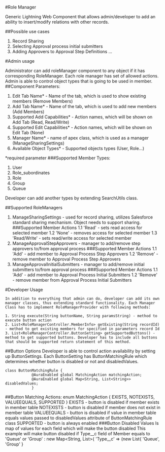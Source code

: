 #Role Manager

Generic Lightning Web Component that allows admin/developer to add an ability to insert/modify relations with other records.

##Possible use cases 
1. Record Sharing
2. Selecting Approval process initial submitters
3. Adding Approvers to Approval Step Definitions
...

#Admin usage

Administrator can add  roleManager component to any object if it has corresponding RoleManager. Each role manager has set of allowed actions. Admin is able to control object types that is going to be used in member.
##Component Parameters:
1. Edit Tab Name* - Name of the tab, which is used to show existing members (Remove Members)
2. Add Tab Name*  - Name of the tab, which is used to add new members (Add Members)
3. Supported Add Capabilities* - Action names, which will be shown on Add Tab (Read, Read/Write)
4. Supported Edit Capabilities* - Action names, which will be shown on Edit Tab (None)
5. Manager Name* - name of apex class, which is used as a manager (ManageSharingSettings)
6. Available Object Types* - Supported objects types (User, Role...)

*required parameter 
###Supported Member Types:
1. User
2. Role_subordinates
3. Role
4. Group
5. Queue

Developer can add another types by extending SearchUtils class.

##Supported RoleManagers
1. ManageSharingSettings - used for record sharing, utilizes Salesforce standard sharing mechanism. Object needs to support sharing.
###Supported Member Actions
    1.1 'Read' - sets read access for selected member
    1.2 'None' - removes access for selected member
    1.3 'Read/Write'  - sets read/write  access for selected member
2. ManageApprovalStepApprovers - manager to add/remove step approvers to/from approval process
###Supported Member Actions
    1.1 'Add' - add member to Approval Process Step Approvers
    1.2 'Remove' - remove member to Approval Process Step Approvers
3. ManageApprovalInitialSubmitters - manager to add/remove initial submitters to/from approval process
###Supported Member Actions
    1.1 'Add' - add member to Approval Process Initial Submitters
    1.2 'Remove' - remove member from Approval Process Initial Submitters
    
#Developer Usage
    
    In addition to everything that admin can do, developer can add its own manager classes, thus extending standard functionality. Each Manager Class has to implement RoleManagerProvider with following methods:
    
    1. String execute(String buttonName, String paramsString) - method to execute button action
    2. List<RoleManagerController.MemberInfo> getExisting(String recordId) - method to get existing members for specified in parameters record Id
    3. List<RoleManagerController.ButtonSetting> getSupportedButtons() - method to get supported buttons. Developer has to include all buttons that should be supported return statement of this method.
    
##Button Options
    Developer is able to control action availability by setting up ButtonSettings. Each ButtonSetting has ButtonMatchingRule which determines whether button is disabled or not and disabledValues.
    
    class ButtonMatchingRule {
                @AuraEnabled global MatchingAction matchingAction;
                @AuraEnabled global Map<String, List<String>> disabledValues;
                }
                
##Button Matching Actions:
    enum MatchingAction {
            EXISTS, NOTEXISTS, VALUEEQUALS, SUPPORTED
        }
    EXISTS - button is disabled if member exists in member table
    NOTEXISTS - button is disabled if member does not exist in member table
    VALUEEQUALS - button is disabled if value in member table equals values passed to disabledValues attribute of ButtonMatchingRule class
    SUPPORTED - button is always enabled
###Button Disabled Values
    Is map of values for each field which will make the button disabled
    This example will make button disabled if Type__c field of Member equals to 'Queue' or 'Group' :
    new Map<String, List<String>>{
                            'Type__c' => (new List<String>{
                                    'Queue', 'Group'
                            }
    


